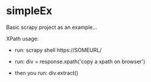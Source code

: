 # simpleEx
Basic scrapy project as an example...

XPath usage:

- run: scrapy shell https://SOMEURL/

- run: div = response.xpath('copy a xpath on browser')

- then you run: div.extract()
